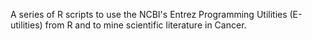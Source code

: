 A series of R scripts to use the NCBI's Entrez Programming Utilities (E-utilities) from R and to mine scientific literature in Cancer.
